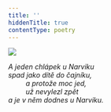 ```yaml
---
title: ''
hiddenTitle: true
contentType: poetry
---
```


<section>

![](../Images/070.jpg)

_A jeden chlápek u Narviku  
spad jako dítě do čajníku,  
         a protože moc jed,  
         už nevylezl zpět  
a je v něm dodnes u Narviku._

</section>
